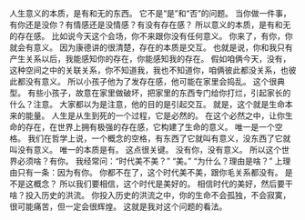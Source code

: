 人生意义的本质，是有和无的东西。
它不是“是”和“否”的问题。
当你做一件事，有你还是没你？有情感还是没情感？有没有存在感？
所以意义的本质，是有和无的存在感。
比如说今天这个会场，你不来跟你没有任何意义。
你来了，有你，你就会有意义。
因为康德讲的很清楚，存在的本质是交互。
也就是说，你和我只有产生关系以后，我能感知你的存在，你能感知我的存在。
假如咱俩今天，没有，这种空间之中的关联关系，你不知道我，我也不知道你，咱俩彼此都没关系，也彼此都没有意义。
所以小孩子他为了发存在感，他可能在家里会捣乱。
这个很典型。
有些小孩子，故意在家里做破坏，把家里的东西专门给你打烂，引起家长的什么？注意。
大家都以为是注意，他的目的是引起交互。
就是，这个就是生命本来的能量。
人生是从生到死的一个过程，它是必然的。
在这个必然之中，让你生命的存在，在世界上拥有极强的存在感，它构建了生命的意义。
唯一是一个空格。
我们在哲学上说，一个概念的空格，有东西了它就叫有意义，没东西了它就叫没有意义。
唯一的本质是有。
这点很关键。
没有你，没有意义。
所以这个世界必须啥？有你。
我经常问：“时代美不美？”
“美。”
“为什么？理由是啥？”
上理由只有一条：因为有你。
你都不在了，这个时代美不美，跟你毛关系都没有。
是不是这概念？
所以我们要相信，这个时代是美好的。
相信时代的美好，然后要干啥？投入历史的洪流。
你投入历史的洪流之中，你的生命不会孤独，不会寂寞，很可能痛苦，但一定会很辉煌。
这就是我对这个问题的看法。